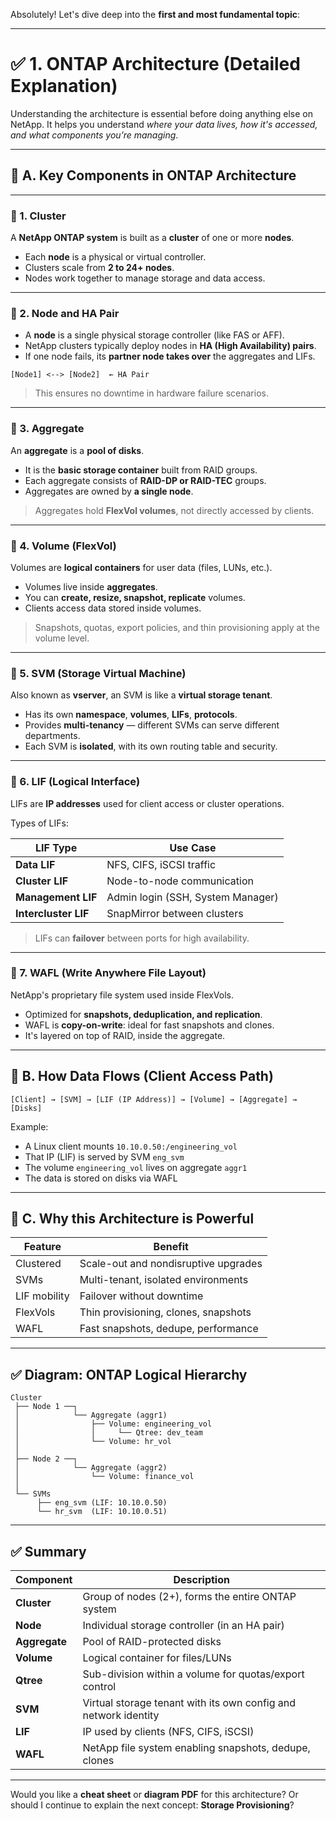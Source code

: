 Absolutely! Let's dive deep into the **first and most fundamental topic**:

---

# ✅ **1. ONTAP Architecture (Detailed Explanation)**

Understanding the architecture is essential before doing anything else on NetApp. It helps you understand *where your data lives, how it's accessed, and what components you’re managing*.

---

## 📐 A. Key Components in ONTAP Architecture

---

### 🔹 1. **Cluster**

A **NetApp ONTAP system** is built as a **cluster** of one or more **nodes**.

* Each **node** is a physical or virtual controller.
* Clusters scale from **2 to 24+ nodes**.
* Nodes work together to manage storage and data access.

---

### 🔹 2. **Node and HA Pair**

* A **node** is a single physical storage controller (like FAS or AFF).
* NetApp clusters typically deploy nodes in **HA (High Availability) pairs**.
* If one node fails, its **partner node takes over** the aggregates and LIFs.

```
[Node1] <--> [Node2]  ← HA Pair
```

> This ensures no downtime in hardware failure scenarios.

---

### 🔹 3. **Aggregate**

An **aggregate** is a **pool of disks**.

* It is the **basic storage container** built from RAID groups.
* Each aggregate consists of **RAID-DP or RAID-TEC** groups.
* Aggregates are owned by **a single node**.

> Aggregates hold **FlexVol volumes**, not directly accessed by clients.

---

### 🔹 4. **Volume (FlexVol)**

Volumes are **logical containers** for user data (files, LUNs, etc.).

* Volumes live inside **aggregates**.
* You can **create, resize, snapshot, replicate** volumes.
* Clients access data stored inside volumes.

> Snapshots, quotas, export policies, and thin provisioning apply at the volume level.

---

### 🔹 5. **SVM (Storage Virtual Machine)**

Also known as **vserver**, an SVM is like a **virtual storage tenant**.

* Has its own **namespace**, **volumes**, **LIFs**, **protocols**.
* Provides **multi-tenancy** — different SVMs can serve different departments.
* Each SVM is **isolated**, with its own routing table and security.

---

### 🔹 6. **LIF (Logical Interface)**

LIFs are **IP addresses** used for client access or cluster operations.

Types of LIFs:

| LIF Type             | Use Case                          |
| -------------------- | --------------------------------- |
| **Data LIF**         | NFS, CIFS, iSCSI traffic          |
| **Cluster LIF**      | Node-to-node communication        |
| **Management LIF**   | Admin login (SSH, System Manager) |
| **Intercluster LIF** | SnapMirror between clusters       |

> LIFs can **failover** between ports for high availability.

---

### 🔹 7. **WAFL (Write Anywhere File Layout)**

NetApp's proprietary file system used inside FlexVols.

* Optimized for **snapshots, deduplication, and replication**.
* WAFL is **copy-on-write**: ideal for fast snapshots and clones.
* It's layered on top of RAID, inside the aggregate.

---

## 🔄 B. How Data Flows (Client Access Path)

```
[Client] → [SVM] → [LIF (IP Address)] → [Volume] → [Aggregate] → [Disks]
```

Example:

* A Linux client mounts `10.10.0.50:/engineering_vol`
* That IP (LIF) is served by SVM `eng_svm`
* The volume `engineering_vol` lives on aggregate `aggr1`
* The data is stored on disks via WAFL

---

## 🧠 C. Why this Architecture is Powerful

| Feature      | Benefit                              |
| ------------ | ------------------------------------ |
| Clustered    | Scale-out and nondisruptive upgrades |
| SVMs         | Multi-tenant, isolated environments  |
| LIF mobility | Failover without downtime            |
| FlexVols     | Thin provisioning, clones, snapshots |
| WAFL         | Fast snapshots, dedupe, performance  |

---

## ✅ Diagram: ONTAP Logical Hierarchy

```
Cluster
 ├── Node 1 ──┐
 │            └── Aggregate (aggr1)
 │                ├── Volume: engineering_vol
 │                │     └── Qtree: dev_team
 │                └── Volume: hr_vol
 │
 ├── Node 2 ──┐
 │            └── Aggregate (aggr2)
 │                └── Volume: finance_vol
 │
 └── SVMs
      ├── eng_svm (LIF: 10.10.0.50)
      └── hr_svm  (LIF: 10.10.0.51)
```

---

## ✅ Summary

| Component     | Description                                                     |
| ------------- | --------------------------------------------------------------- |
| **Cluster**   | Group of nodes (2+), forms the entire ONTAP system              |
| **Node**      | Individual storage controller (in an HA pair)                   |
| **Aggregate** | Pool of RAID-protected disks                                    |
| **Volume**    | Logical container for files/LUNs                                |
| **Qtree**     | Sub-division within a volume for quotas/export control          |
| **SVM**       | Virtual storage tenant with its own config and network identity |
| **LIF**       | IP used by clients (NFS, CIFS, iSCSI)                           |
| **WAFL**      | NetApp file system enabling snapshots, dedupe, clones           |

---

Would you like a **cheat sheet** or **diagram PDF** for this architecture? Or should I continue to explain the next concept: **Storage Provisioning**?
